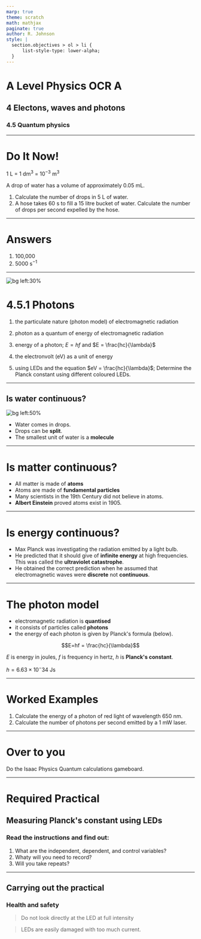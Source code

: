 ```yaml
---
marp: true
theme: scratch
math: mathjax
paginate: true
author: R. Johnson
style: |
  section.objectives > ol > li {
      list-style-type: lower-alpha;
  }
---
```


# A Level Physics OCR A

## 4 Electons, waves and photons

### 4.5 Quantum physics

---

# Do It Now!

1 L = 1 dm$^3$ = 10$^{-3}$ m$^3$

A drop of water has a volume of approximately 0.05 mL.

1. Calculate the number of drops in 5 L of water.
2. A hose takes 60 s to fill a 15 litre bucket of water. Calculate the number of drops per second expelled by the hose.

---

# Answers

1. 100,000
2. 5000 s$^{-1}$

---

<!-- _class: objectives -->

![bg left:30%](https://images.unsplash.com/photo-1492962827063-e5ea0d8c01f5?ixlib=rb-4.0.3&ixid=MnwxMjA3fDB8MHxwaG90by1wYWdlfHx8fGVufDB8fHx8&auto=format&fit=crop&w=2121&q=80)

# 4.5.1 Photons

1. the particulate nature (photon model) of electromagnetic radiation

2. photon as a quantum of energy of electromagnetic radiation

3. energy of a photon; $E = hf$ and $E = \frac{hc}{\lambda}$

4. the electronvolt (eV) as a unit of energy

5. using LEDs and the equation $eV = \frac{hc}{\lambda}$; Determine the Planck constant using different coloured LEDs.

---

## Is water continuous?

![bg left:50%](https://images.unsplash.com/photo-1492962827063-e5ea0d8c01f5?ixlib=rb-4.0.3&ixid=MnwxMjA3fDB8MHxwaG90by1wYWdlfHx8fGVufDB8fHx8&auto=format&fit=crop&w=2121&q=80)

- Water comes in drops.
- Drops can be **split**.
- The smallest unit of water is a **molecule**

---

# Is matter continuous?

- All matter is made of **atoms**
- Atoms are made of **fundamental particles**
- Many scientists in the 19th Century did not believe in atoms.
- **Albert Einstein** proved atoms exist in 1905.

---

# Is energy continuous?

- Max Planck was investigating the radiation emitted by a light bulb.
- He predicted that it should give of **infinite energy** at high frequencies. This was called the **ultraviolet catastrophe**.
- He obtained the correct prediction when he assumed that electromagnetic waves were **discrete** not **continuous**.

---

# The photon model

- electromagnetic radiation is **quantised**
- it consists of particles called **photons**
- the energy of each photon is given by Planck's formula (below).

$$E=hf = \frac{hc}{\lambda}$$

$E$ is energy in joules, $f$ is frequency in hertz, $h$ is **Planck's constant**.

$h = 6.63 \times 10^-34 \text{ Js}$

---

# Worked Examples

1. Calculate the energy of a photon of red light of wavelength 650 nm.
2. Calculate the number of photons per second emitted by a 1 mW laser.

---

# Over to you

Do the Isaac Physics Quantum calculations gameboard.

---

# Required Practical

## Measuring Planck's constant using LEDs

### Read the instructions and find out:

1. What are the independent, dependent, and control variables?
2. Whaty will you need to record?
3. Will you take repeats?

---

## Carrying out the practical

### Health and safety

> Do not look directly at the LED at full intensity

> LEDs are easily damaged with too much current.
